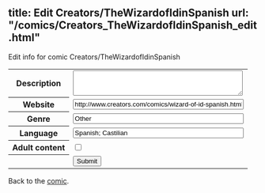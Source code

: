 title: Edit Creators/TheWizardofIdinSpanish
url: "/comics/Creators_TheWizardofIdinSpanish_edit.html"
---
Edit info for comic Creators/TheWizardofIdinSpanish

<form name="comic" action="http://gaepostmail.appspot.com/comic/" method="post">
<table class="comicinfo">
<tr>
<th>Description</th><td><textarea name="description" cols="40" rows="3"></textarea></td>
</tr>
<tr>
<th>Website</th><td><input type="text" name="url" value="http://www.creators.com/comics/wizard-of-id-spanish.html" size="40"/></td>
</tr>
<tr>
<th>Genre</th><td><input type="text" name="genre" value="Other" size="40"/></td>
</tr>
<tr>
<th>Language</th><td><input type="text" name="language" value="Spanish; Castilian" size="40"/></td>
</tr>
<tr>
<th>Adult content</th><td><input type="checkbox" name="adult" value="adult" /></td>
</tr>
<tr>
<th></th><td>
<input type="hidden" name="comic" value="Creators_TheWizardofIdinSpanish" />
<input type="submit" name="submit" value="Submit" />
</td>
</tr>
</table>
</form>

Back to the [comic](Creators_TheWizardofIdinSpanish.html).
